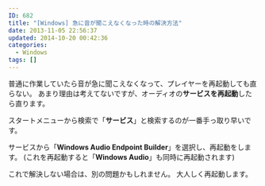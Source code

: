 ```yaml
---
ID: 682
title: "[Windows] 急に音が聞こえなくなった時の解決方法"
date: 2013-11-05 22:56:37
updated: 2014-10-20 00:42:36
categories:
  - Windows
tags: []
---
```


普通に作業していたら音が急に聞こえなくなって、プレイヤーを再起動しても直らない。
あまり理由は考えてないですが、オーディオの<strong>サービスを再起動</strong>したら直ります。

<!--more-->

スタートメニューから検索で「<strong>サービス</strong>」と検索するのが一番手っ取り早いです。

サービスから「<strong>Windows Audio Endpoint Builder</strong>」を選択し、再起動をします。
(これを再起動すると「<strong>Windows Audio</strong>」も同時に再起動されます)

これで解決しない場合は、別の問題かもしれません。
大人しく再起動します。
